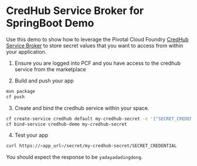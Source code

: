 # CredHub Service Broker for SpringBoot Demo

Use this demo to show how to leverage the Pivotal Cloud Foundry [CredHub Service Broker](https://docs.pivotal.io/credhub-service-broker/index.html)
to store secret values that you want to access from within your application.

1. Ensure you are logged into PCF and you have access to the credhub service from the marketplace

2. Build and push your app
```bash
mvn package
cf push
```

3. Create and bind the credhub service within your space. 

```bash
cf create-service credhub default my-credhub-secret -c '{"SECRET_CREDENTIAL":"yadayadadingdong"}'
cf bind-service credhub-demo my-credhub-secret
```

4. Test your app
```bash
curl https://<app_url>/secret/my-credhub-secret/SECRET_CREDENTIAL
```
You should expect the response to be `yadayadadingdong`.
